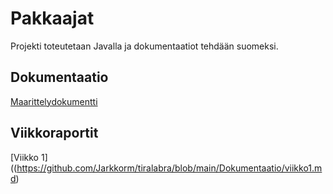 # Pakkaajat
Projekti toteutetaan Javalla ja dokumentaatiot tehdään suomeksi.

## Dokumentaatio
[Maarittelydokumentti](https://github.com/Jarkkorm/tiralabra/blob/main/Dokumentaatio/maarittelydokumentti.md)

## Viikkoraportit
[Viikko 1]((https://github.com/Jarkkorm/tiralabra/blob/main/Dokumentaatio/viikko1.md)
